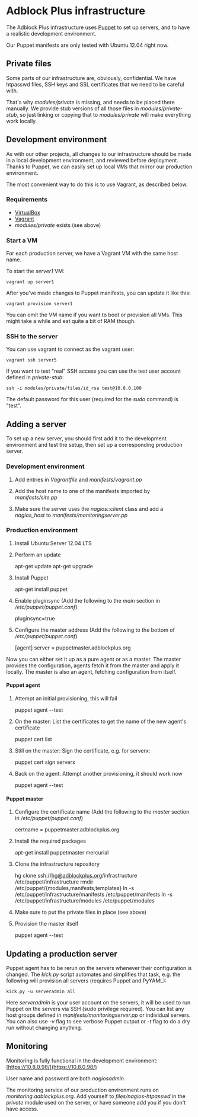 Adblock Plus infrastructure
===========================

The Adblock Plus infrastructure uses [Puppet](http://puppetlabs.com/)
to set up servers, and to have a realistic development environment.

Our Puppet manifests are only tested with Ubuntu 12.04 right now.

Private files
-------------

Some parts of our infrastructure are, obviously, confidential. We have
htpasswd files, SSH keys and SSL certificates that we need to be
careful with.

That's why _modules/private_ is missing, and needs to be placed there
manually. We provide stub versions of all those files in
_modules/private-stub_, so just linking or copying that to
_modules/private_ will make everything work locally.

Development environment
-----------------------

As with our other projects, all changes to our infrastructure should
be made in a local development environment, and reviewed before
deployment. Thanks to Puppet, we can easily set up local VMs that
mirror our production environment.

The most convenient way to do this is to use Vagrant, as described
below.

### Requirements

* [VirtualBox](https://www.virtualbox.org/)
* [Vagrant](http://vagrantup.com/)
* _modules/private_ exists (see above)

### Start a VM

For each production server, we have a Vagrant VM with the same host
name.

To start the _server1_ VM:

	vagrant up server1

After you've made changes to Puppet manifests, you can update it like this:

	vagrant provision server1

You can omit the VM name if you want to boot or provision all
VMs. This might take a while and eat quite a bit of RAM though.

### SSH to the server

You can use vagrant to connect as the vagrant user:

	vagrant ssh server5

If you want to test "real" SSH access you can use the test user account defined
in _private-stub_:

	ssh -i modules/private/files/id_rsa test@10.8.0.100

The default password for this user (required for the _sudo_ command) is "test".

Adding a server
---------------

To set up a new server, you should first add it to the development
environment and test the setup, then set up a corresponding production
server.

### Development environment

1. Add entries in _Vagrantfile_ and _manifests/vagrant.pp_

2. Add the host name to one of the manifests imported by
_manifests/site.pp_

3. Make sure the server uses the _nagios::client_ class and add a
_nagios\_host_ to _manifests/monitoringserver.pp_

### Production environment

1. Install Ubuntu Server 12.04 LTS
2. Perform an update

	apt-get update
	apt-get upgrade

3. Install Puppet

	apt-get install puppet

4. Enable pluginsync (Add the following to the _main_ section in    
   _/etc/puppet/puppet.conf_)

	pluginsync=true

5. Configure the master address (Add the following to the bottom of
	_/etc/puppet/puppet.conf_)
	
	[agent]
	server = puppetmaster.adblockplus.org

Now you can either set it up as a pure agent or as a master. The
master provides the configuration, agents fetch it from the master and
apply it locally. The master is also an agent, fetching configuration
from itself.

#### Puppet agent

1. Attempt an initial provisioning, this will fail

	puppet agent --test

2. On the master: List the certificates to get the name of the new
   agent's certificate

	puppet cert list

3. Still on the master: Sign the certificate, e.g. for serverx:

	puppet cert sign serverx

4. Back on the agent: Attempt another provisioning, it should work now

	puppet agent --test

#### Puppet master

1. Configure the certificate name (Add the following to the _master_
   section in _/etc/puppet/puppet.conf_)

	certname = puppetmaster.adblockplus.org

2. Install the required packages

	apt-get install puppetmaster mercurial

3. Clone the infrastructure repository

	hg clone ssh://hg@adblockplus.org/infrastructure /etc/puppet/infrastructure
	rmdir /etc/puppet/{modules,manifests,templates}
	ln -s /etc/puppet/infrastructure/manifests /etc/puppet/manifests
	ln -s /etc/puppet/infrastructure/modules /etc/puppet/modules

4. Make sure to put the private files in place (see above)

5. Provision the master itself

	puppet agent --test

Updating a production server
----------------------------

Puppet agent has to be rerun on the servers whenever their configuration is
changed. The _kick.py_ script automates and simplifies that task, e.g. the
following will provision all servers (requires Puppet and PyYAML):

	kick.py -u serveradmin all

Here _serveradmin_ is your user account on the servers, it will be used to
run Puppet on the servers via SSH (sudo privilege required). You can list any
host groups defined in _manifests/monitoringserver.pp_ or individual servers.
You can also use _-v_ flag to see verbose Puppet output or _-t_ flag to do a
dry run without changing anything.

Monitoring
----------

Monitoring is fully functional in the development environment:
[https://10.8.0.98/](https://10.8.0.98/)

User name and password are both _nagiosadmin_.

The monitoring service of our production environment runs on
_monitoring.adblockplus.org_. Add yourself to _files/nagios-htpasswd_
in the _private_ module used on the server, or have someone add you if
you don't have access.
